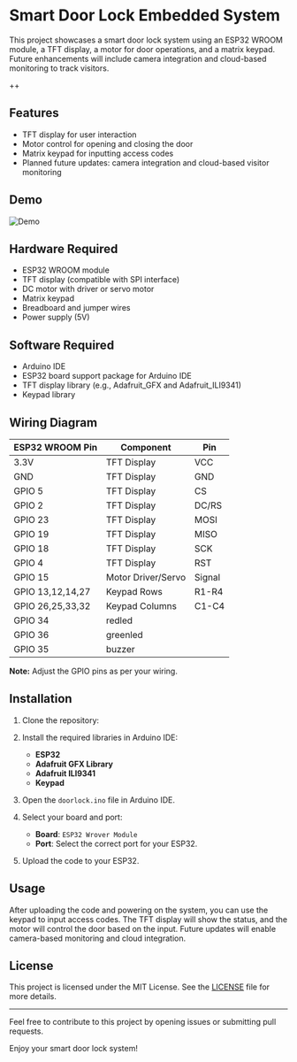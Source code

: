 # Smart Door Lock Embedded System

This project showcases a smart door lock system using an ESP32 WROOM module, a TFT display, a motor for door operations, and a matrix keypad. Future enhancements will include camera integration and cloud-based monitoring to track visitors.

++

## Features
- TFT display for user interaction
- Motor control for opening and closing the door
- Matrix keypad for inputting access codes
- Planned future updates: camera integration and cloud-based visitor monitoring
## Demo
![Demo](lock_sys.gif)
## Hardware Required
- ESP32 WROOM module
- TFT display (compatible with SPI interface)
- DC motor with driver or servo motor
- Matrix keypad
- Breadboard and jumper wires
- Power supply (5V)

## Software Required
- Arduino IDE
- ESP32 board support package for Arduino IDE
- TFT display library (e.g., Adafruit_GFX and Adafruit_ILI9341)
- Keypad library

## Wiring Diagram
| ESP32 WROOM Pin | Component         | Pin        |
| --------------- | ----------------- | ---------- |
| 3.3V            | TFT Display       | VCC        |
| GND             | TFT Display       | GND        |
| GPIO  5         | TFT Display       | CS         |
| GPIO  2         | TFT Display       | DC/RS      |
| GPIO 23         | TFT Display       | MOSI       |
| GPIO 19         | TFT Display       | MISO       |
| GPIO 18         | TFT Display       | SCK        |
| GPIO 4          | TFT Display       | RST        |
| GPIO 15         | Motor Driver/Servo| Signal     |
| GPIO 13,12,14,27| Keypad Rows       | R1-R4      |
| GPIO 26,25,33,32| Keypad Columns    | C1-C4      |
| GPIO  34        | redled            |            |
| GPIO  36        | greenled          |            |
| GPIO  35        | buzzer            |            |
**Note:** Adjust the GPIO pins as per your wiring.

## Installation
1. Clone the repository:

2. Install the required libraries in Arduino IDE:
    - **ESP32**
    - **Adafruit GFX Library**
    - **Adafruit ILI9341**
    - **Keypad**

3. Open the `doorlock.ino` file in Arduino IDE.

4. Select your board and port:
    - **Board**: `ESP32 Wrover Module`
    - **Port**: Select the correct port for your ESP32.

5. Upload the code to your ESP32.

## Usage
After uploading the code and powering on the system, you can use the keypad to input access codes. The TFT display will show the status, and the motor will control the door based on the input. Future updates will enable camera-based monitoring and cloud integration.

## License
This project is licensed under the MIT License. See the [LICENSE](LICENSE) file for more details.

---

Feel free to contribute to this project by opening issues or submitting pull requests.

Enjoy your smart door lock system!
